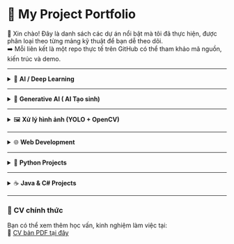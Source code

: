 # 💼 **My Project Portfolio**

👋 Xin chào! Đây là danh sách các dự án nổi bật mà tôi đã thực hiện, được phân loại theo từng mảng kỹ thuật để bạn dễ theo dõi.  
➡️ Mỗi liên kết là một repo thực tế trên GitHub có thể tham khảo mã nguồn, kiến trúc và demo.

---

<details>
  <summary>🤖 <strong>AI / Deep Learning</strong></summary>

- 🔬 [Dự đoán giá xe bằng ANN](https://github.com/HitDrama/Car-Price-Prediction-ANN)  
  _Dự đoán giá ô tô với mạng neural network nhiều tầng, dữ liệu thực từ bonbanh.com._

- 🍎 [Phát hiện bệnh trên cây táo (MobileNetV2)](https://github.com/HitDrama/Apple-Disease-MobileNetV2-)  
  _Phân loại bệnh cây bằng transfer learning trên mô hình nhẹ phù hợp cho mobile._


- 🔍 [Tìm kiếm ảnh tương tự với ResNet50](https://github.com/HitDrama/AI-Image-Classifier-with-ResNet50)  
  _Trích đặc trưng ảnh và tìm ảnh gần giống trong bộ dữ liệu lớn._

</details>

---

<details>
  <summary>🤖 <strong>Generative AI ( AI Tạo sinh)</strong></summary>



- 🧠 [Sinh ảnh thời trang trắng đen bằng GAN](https://github.com/ten-ban/link-du-an)  
  _GAN tự sinh ảnh thời trang từ ảnh trắng đen thành ảnh có màu._



</details>

---

<details>
  <summary>🖼️ <strong>Xử lý hình ảnh (YOLO + OpenCV)</strong></summary>

- 🚘 [Nhận diện biển số xe (OpenCV)](https://github.com/HitDrama/License-Plate-Recognition-with-OpenCV)  
  _Phát hiện vùng biển số xe và xử lý ảnh để nhận dạng ký tự._

- 📦 [Đếm xe ra/vào bằng YOLO](https://github.com/HitDrama/YoloVision-CarTrack)  
  _Kết hợp YOLO và line-crossing logic để đếm lượng xe trong video theo thời gian thực._

</details>

---

<details>
  <summary>🌐 <strong>Web Development</strong></summary>

- 📚 [Dashboard quản lý học viên (Node.js + Express)](https://github.com/ten-ban/link-du-an)  
  _Hệ thống quản lý học viên với phân quyền, RESTful API._

- 🛒 [Website bán hàng (React + Firebase)](https://github.com/ten-ban/link-du-an)  
  _Frontend hiện đại kết nối Realtime Database và Auth của Firebase._

- 💬 [Blog Markdown cá nhân](https://github.com/ten-ban/link-du-an)  
  _Tự động tạo blog từ file `.md`, hỗ trợ highlight code và responsive layout._

</details>

---

<details>
  <summary>🐍 <strong>Python Projects</strong></summary>

- 🧮 [Web bán hàng MVC với Django](https://github.com/HitDrama/Project-Django-Firstly)  
  _Trang bán hàng có giỏ hàng, thanh toán đơn giản, phân quyền._

- 🔍 [Web bán hàng MVC với Flask](https://github.com/HitDrama/Web-flask-mycode)  
  _Trang bán hàng có giỏ hàng, thanh toán đơn giản, phân quyền._

</details>

---

<details>
  <summary>☕ <strong>Java & C# Projects</strong></summary>

- 🎤 [App quản lý quán Karaoke (Java Swing)](https://github.com/HitDrama/App_KaraokeChill)  
  _Quản lý phòng hát, hóa đơn, nhân viên với giao diện desktop._

- 🌱 [Web kiểm tra khảo sát bảo vệ môi trường EcoAware](https://github.com/HitDrama/ECOAWARE)  
  _Một trang web khảo sát sinh viên về vấn để bảo vệ môi trường viết bằng ASP.Net._

</details>

---

### 📄 **CV chính thức**  
Bạn có thể xem thêm học vấn, kinh nghiệm làm việc tại:  
📎 [CV bản PDF tại đây](https://link-den-cv.pdf)
